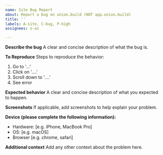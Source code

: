 ```yaml
---
name: Site Bug Report
about: Report a bug on union.build (NOT app.union.build)
title: ''
labels: A-site, C-bug, P-high
assignees: o-az

---
```


**Describe the bug**
A clear and concise description of what the bug is.

**To Reproduce**
Steps to reproduce the behavior:
1. Go to '...'
2. Click on '....'
3. Scroll down to '....'
4. See error

**Expected behavior**
A clear and concise description of what you expected to happen.

**Screenshots**
If applicable, add screenshots to help explain your problem.

**Device (please complete the following information):**
 - Hardware: [e.g. iPhone, MacBook Pro]
 - OS: [e.g. macOS]
 - Browser [e.g. chrome, safari]

**Additional context**
Add any other context about the problem here.
